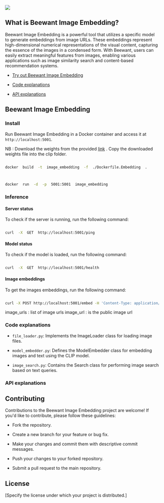 
  

<img  src="https://i.ibb.co/6tzcbWS/beewant-logo.png"/>

  

## What is Beewant Image Embedding?

  

<!-- <a href="https://i.ibb.co/6tzcbWS/beewant-logo.png" align="right" /></a> -->

  

Beewant Image Embedding is a powerful tool that utilizes a specific model to generate embeddings from image URLs. These embeddings represent high-dimensional numerical representations of the visual content, capturing the essence of the images in a condensed form. With Beewant, users can easily extract meaningful features from images, enabling various applications such as image similarity search and content-based recommendation systems.

  

- [Try out Beewant Image Embedding](#beewant-image-embedding)

- [Code explanations](#code-explanations)

- [API explanations](#api-explanations)

  

## Beewant Image Embedding

  

### Install

Run Beewant Image Embedding in a Docker container and access it at `http://localhost:5001`.

NB : Download the weights from the provided <a  href="https://ufile.io/e729vycs">link</a> . Copy the downloaded weights file into the clip folder.

  

```bash

docker  build  -t  image_embedding  -f  ./Dockerfile.Embedding  .

```
```bash


docker  run  -d  -p  5001:5001  image_embedding

```

### Inference

#### Server status

To check if the server is running, run the following command:

```bash

curl  -X  GET  http://localhost:5001/ping

```

#### Model status

To check if the model is loaded, run the following command:

```bash

curl  -X  GET  http://localhost:5001/health

```

#### Image embeddings

To get the images embeddings, run the following command:

```bash

curl -X POST http://localhost:5001/embed -H 'Content-Type: application/json' -d '{"image_urls": ["image_url_1", "image_url_2", ... , "image_url_n"]}'

```
image_urls : list of image urls
image_url : is the public image url

### Code explanations

-  `file_loader.py`: Implements the ImageLoader class for loading image files.

-  `model_embedder.py`: Defines the ModelEmbedder class for embedding images and text using the CLIP model.

-  `image_search.py`: Contains the Search class for performing image search based on text queries.

### API explanations

  
  
  

## Contributing

Contributions to the Beewant Image Embedding project are welcome! If you'd like to contribute, please follow these guidelines:


- Fork the repository.

- Create a new branch for your feature or bug fix.

- Make your changes and commit them with descriptive commit messages.

- Push your changes to your forked repository.

- Submit a pull request to the main repository.


## License

[Specify the license under which your project is distributed.]
